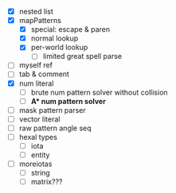* [x] nested list
* [x] mapPatterns
    * [x] special: escape & paren
    * [x] normal lookup
    * [x] per-world lookup
        * [ ] limited great spell parse
* [ ] myself ref
* [ ] tab & comment
* [x] num literal
    * [ ] brute num pattern solver without collision
    * [ ] **A\* num pattern solver**
* [ ] mask pattern parser
* [ ] vector literal
* [ ] raw pattern angle seq
* [ ] hexal types
    * [ ] iota
    * [ ] entity
* [ ] moreiotas
    * [ ] string
    * [ ] matrix???

